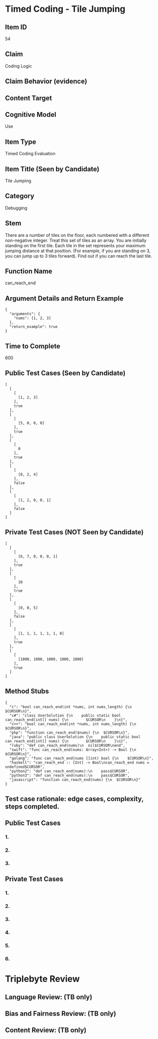 # Timed Coding - Tile Jumping

## Item ID
54

## Claim
Coding Logic

## Claim Behavior (evidence)


## Content Target


## Cognitive Model
Use

## Item Type
Timed Coding Evaluation

## Item Title (Seen by Candidate)
Tile Jumping

## Category
Debugging

## Stem
There are a number of tiles on the floor, each numbered with a different non-negative integer. Treat this set of tiles as an array.
You are initially standing on the first tile. Each tile in the set represents your maximum jumping distance at that position. (For example, if you are standing on 3, you can jump up to 3 tiles forward).
Find out if you can reach the last tile.

## Function Name
can_reach_end

## Argument Details and Return Example
```
{
  "arguments": {
    "nums": [1, 2, 3]
  },
  "return_example": true
}
```

## Time to Complete
600

## Public Test Cases (Seen by Candidate)
```
[
  [
    [
      [1, 2, 3]
    ],
    true
  ],
  [
    [
      [5, 0, 0, 0]
    ],
    true
  ],
  [
    [
      0
    ],
    true
  ],
  [
    [
      [0, 2, 4]
    ],
    false
  ],
  [
    [
      [1, 2, 0, 0, 1]
    ],
    false
  ]
]
```

## Private Test Cases (NOT Seen by Candidate)
```
[
  [
    [
      [6, 7, 0, 0, 0, 1]
    ],
    true
  ],
  [
    [
      10
    ],
    true
  ],
  [
    [
      [0, 0, 5]
    ],
    false
  ],
  [
    [
      [1, 1, 1, 1, 1, 1, 0]
    ],
    true
  ],
  [
    [
      [1000, 1000, 1000, 1000, 1000]
    ],
    true
  ]
]
```

## Method Stubs
```
{
  "c": "bool can_reach_end(int *nums, int nums_length) {\n  $CURSOR\n}",
  "c#": "class UserSolution {\n    public static bool can_reach_end(int[] nums) {\n        $CURSOR\n    }\n}",
  "c++": "bool can_reach_end(int *nums, int nums_length) {\n  $CURSOR\n}",
  "php": "function can_reach_end($nums) {\n  $CURSOR\n}",
  "java": "public class UserSolution {\n    public static bool can_reach_end(int[] nums) {\n        $CURSOR\n    }\n}",
  "ruby": "def can_reach_end(nums)\n  nil$CURSOR\nend",
  "swift": "func can_reach_end(nums: Array<Int>) -> Bool {\n  $CURSOR\n}",
  "golang": "func can_reach_end(nums []int) bool {\n    $CURSOR\n}",
  "haskell": "can_reach_end :: [Int] -> Bool\ncan_reach_end nums = undefined$CURSOR",
  "python2": "def can_reach_end(nums):\n    pass$CURSOR",
  "python3": "def can_reach_end(nums):\n    pass$CURSOR",
  "javascript": "function can_reach_end(nums) {\n  $CURSOR\n}"
}
```

## Test case rationale: edge cases, complexity, steps completed.
## Public Test Cases
### 1.


### 2.


### 3.

## Private Test Cases
### 1.


### 2.


### 3.


### 4.


### 5.


### 6.



# Triplebyte Review


## Language Review: (TB only)


## Bias and Fairness Review: (TB only)


## Content Review: (TB only)
